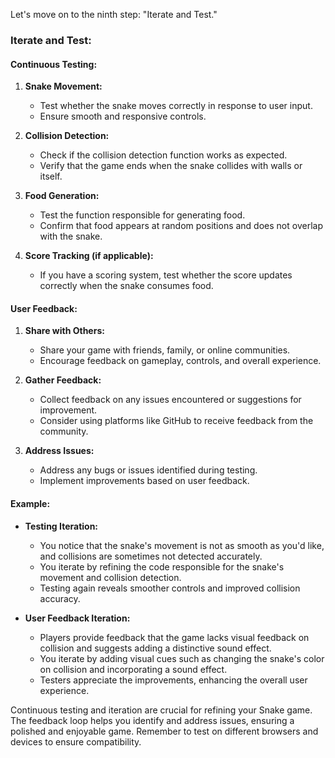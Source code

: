 Let's move on to the ninth step: "Iterate and Test."

### Iterate and Test:

#### Continuous Testing:
1. **Snake Movement:**
   - Test whether the snake moves correctly in response to user input.
   - Ensure smooth and responsive controls.

2. **Collision Detection:**
   - Check if the collision detection function works as expected.
   - Verify that the game ends when the snake collides with walls or itself.

3. **Food Generation:**
   - Test the function responsible for generating food.
   - Confirm that food appears at random positions and does not overlap with the snake.

4. **Score Tracking (if applicable):**
   - If you have a scoring system, test whether the score updates correctly when the snake consumes food.

#### User Feedback:
1. **Share with Others:**
   - Share your game with friends, family, or online communities.
   - Encourage feedback on gameplay, controls, and overall experience.

2. **Gather Feedback:**
   - Collect feedback on any issues encountered or suggestions for improvement.
   - Consider using platforms like GitHub to receive feedback from the community.

3. **Address Issues:**
   - Address any bugs or issues identified during testing.
   - Implement improvements based on user feedback.

#### Example:
- **Testing Iteration:**
   - You notice that the snake's movement is not as smooth as you'd like, and collisions are sometimes not detected accurately.
   - You iterate by refining the code responsible for the snake's movement and collision detection.
   - Testing again reveals smoother controls and improved collision accuracy.

- **User Feedback Iteration:**
   - Players provide feedback that the game lacks visual feedback on collision and suggests adding a distinctive sound effect.
   - You iterate by adding visual cues such as changing the snake's color on collision and incorporating a sound effect.
   - Testers appreciate the improvements, enhancing the overall user experience.

Continuous testing and iteration are crucial for refining your Snake game. The feedback loop helps you identify and address issues, ensuring a polished and enjoyable game. Remember to test on different browsers and devices to ensure compatibility.
